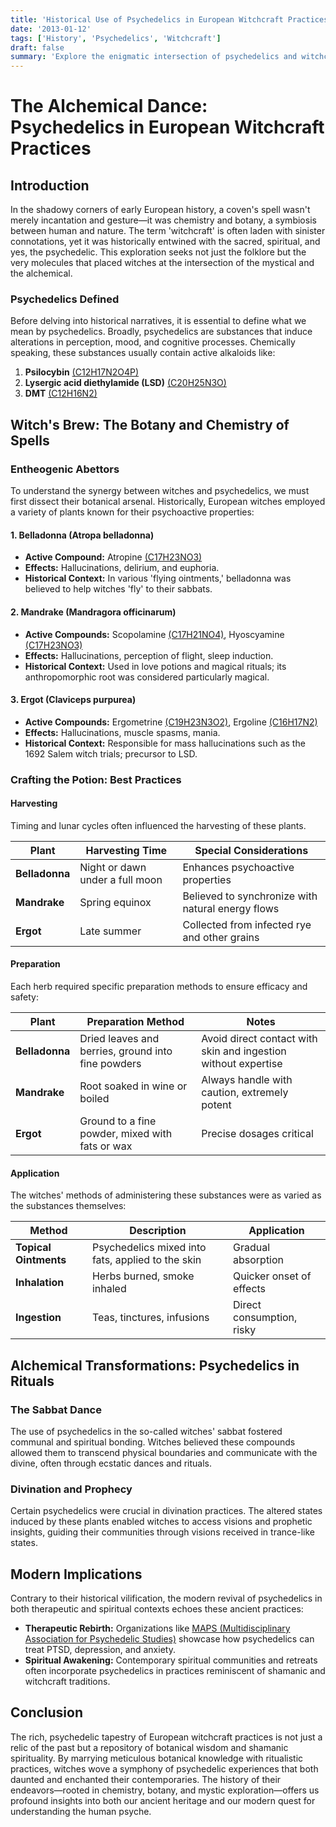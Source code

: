 ```yaml
---
title: 'Historical Use of Psychedelics in European Witchcraft Practices'
date: '2013-01-12'
tags: ['History', 'Psychedelics', 'Witchcraft']
draft: false
summary: 'Explore the enigmatic intersection of psychedelics and witchcraft in European history, delving into ancient practices, notable substances, and the chemistry behind the magic.'
---
```


# The Alchemical Dance: Psychedelics in European Witchcraft Practices

## Introduction

In the shadowy corners of early European history, a coven's spell wasn't merely incantation and gesture—it was chemistry and botany, a symbiosis between human and nature. The term 'witchcraft' is often laden with sinister connotations, yet it was historically entwined with the sacred, spiritual, and yes, the psychedelic. This exploration seeks not just the folklore but the very molecules that placed witches at the intersection of the mystical and the alchemical.

### Psychedelics Defined

Before delving into historical narratives, it is essential to define what we mean by psychedelics. Broadly, psychedelics are substances that induce alterations in perception, mood, and cognitive processes. Chemically speaking, these substances usually contain active alkaloids like:

1. **Psilocybin** [(C12H17N2O4P)](https://pubchem.ncbi.nlm.nih.gov/compound/Psilocybin)
2. **Lysergic acid diethylamide (LSD)** [(C20H25N3O)](https://pubchem.ncbi.nlm.nih.gov/compound/LSD)
3. **DMT** [(C12H16N2)](https://pubchem.ncbi.nlm.nih.gov/compound/DMT)

## Witch's Brew: The Botany and Chemistry of Spells

### Entheogenic Abettors

To understand the synergy between witches and psychedelics, we must first dissect their botanical arsenal. Historically, European witches employed a variety of plants known for their psychoactive properties:

#### **1. Belladonna (Atropa belladonna)**
- **Active Compound:** Atropine [(C17H23NO3)](https://pubchem.ncbi.nlm.nih.gov/compound/Atropine)
- **Effects:** Hallucinations, delirium, and euphoria.
- **Historical Context:** In various 'flying ointments,' belladonna was believed to help witches 'fly' to their sabbats.

#### **2. Mandrake (Mandragora officinarum)**
- **Active Compounds:** Scopolamine [(C17H21NO4)](https://pubchem.ncbi.nlm.nih.gov/compound/Scopolamine), Hyoscyamine [(C17H23NO3)](https://pubchem.ncbi.nlm.nih.gov/compound/Hyoscyamine)
- **Effects:** Hallucinations, perception of flight, sleep induction.
- **Historical Context:** Used in love potions and magical rituals; its anthropomorphic root was considered particularly magical.

#### **3. Ergot (Claviceps purpurea)**
- **Active Compounds:** Ergometrine [(C19H23N3O2)](https://pubchem.ncbi.nlm.nih.gov/compound/Ergometrine), Ergoline [(C16H17N2)](https://pubchem.ncbi.nlm.nih.gov/compound/Ergoline)
- **Effects:** Hallucinations, muscle spasms, mania.
- **Historical Context:** Responsible for mass hallucinations such as the 1692 Salem witch trials; precursor to LSD.

### Crafting the Potion: Best Practices

#### **Harvesting**

Timing and lunar cycles often influenced the harvesting of these plants.

| Plant        | Harvesting Time            | Special Considerations                          |
|--------------|----------------------------|-------------------------------------------------|
| **Belladonna** | Night or dawn under a full moon | Enhances psychoactive properties                 |
| **Mandrake**   | Spring equinox             | Believed to synchronize with natural energy flows |
| **Ergot**      | Late summer                | Collected from infected rye and other grains     |

#### **Preparation**

Each herb required specific preparation methods to ensure efficacy and safety:

| Plant        | Preparation Method                      | Notes                                          |
|--------------|-----------------------------------------|------------------------------------------------|
| **Belladonna** | Dried leaves and berries, ground into fine powders | Avoid direct contact with skin and ingestion without expertise  |
| **Mandrake**   | Root soaked in wine or boiled          | Always handle with caution, extremely potent    |
| **Ergot**      | Ground to a fine powder, mixed with fats or wax | Precise dosages critical                          |

#### **Application**

The witches' methods of administering these substances were as varied as the substances themselves:

| Method           | Description                 | Application                  |
|------------------|-----------------------------|------------------------------|
| **Topical Ointments** | Psychedelics mixed into fats, applied to the skin | Gradual absorption            |
| **Inhalation**    | Herbs burned, smoke inhaled | Quicker onset of effects      |
| **Ingestion**    | Teas, tinctures, infusions  | Direct consumption, risky     |

## Alchemical Transformations: Psychedelics in Rituals

### The Sabbat Dance
The use of psychedelics in the so-called witches' sabbat fostered communal and spiritual bonding. Witches believed these compounds allowed them to transcend physical boundaries and communicate with the divine, often through ecstatic dances and rituals.

### Divination and Prophecy
Certain psychedelics were crucial in divination practices. The altered states induced by these plants enabled witches to access visions and prophetic insights, guiding their communities through visions received in trance-like states.

## Modern Implications

Contrary to their historical vilification, the modern revival of psychedelics in both therapeutic and spiritual contexts echoes these ancient practices:

- **Therapeutic Rebirth:** Organizations like [MAPS (Multidisciplinary Association for Psychedelic Studies)](https://maps.org/) showcase how psychedelics can treat PTSD, depression, and anxiety.
- **Spiritual Awakening:** Contemporary spiritual communities and retreats often incorporate psychedelics in practices reminiscent of shamanic and witchcraft traditions.

## Conclusion

The rich, psychedelic tapestry of European witchcraft practices is not just a relic of the past but a repository of botanical wisdom and shamanic spirituality. By marrying meticulous botanical knowledge with ritualistic practices, witches wove a symphony of psychedelic experiences that both daunted and enchanted their contemporaries. The history of their endeavors—rooted in chemistry, botany, and mystic exploration—offers us profound insights into both our ancient heritage and our modern quest for understanding the human psyche.